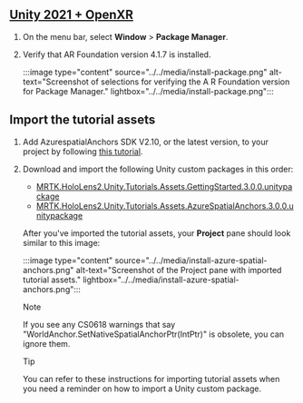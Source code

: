 ## [Unity 2021 + OpenXR](#tab/openxr)

1. On the menu bar, select **Window** > **Package Manager**. 

1. Verify that AR Foundation version 4.1.7 is installed.

    :::image type="content" source="../../media/install-package.png" alt-text="Screenshot of selections for verifying the A R Foundation version for Package Manager." lightbox="../../media/install-package.png":::

## Import the tutorial assets

1. Add AzurespatialAnchors SDK V2.10, or the latest version, to your project by following [this tutorial](/azure/spatial-anchors/how-tos/setup-unity-project?tabs=UPMPackage).

2. Download and import the following Unity custom packages in this order:

    * [MRTK.HoloLens2.Unity.Tutorials.Assets.GettingStarted.3.0.0.unitypackage](https://github.com/microsoft/MixedRealityLearning/releases/download/getting-started-v3.0.0/MRTK.HoloLens2.Unity.Tutorials.Assets.GettingStarted.3.0.0.unitypackage)
    * [MRTK.HoloLens2.Unity.Tutorials.Assets.AzureSpatialAnchors.3.0.0.unitypackage](https://github.com/microsoft/MixedRealityLearning/releases/download/azure-spatial-anchors-v3.0.0/MRTK.HoloLens2.Unity.Tutorials.Assets.AzureSpatialAnchors.3.0.0.unitypackage)

    After you've imported the tutorial assets, your **Project** pane should look similar to this image:

    :::image type="content" source="../../media/install-azure-spatial-anchors.png" alt-text="Screenshot of the Project pane with imported tutorial assets." lightbox="../../media/install-azure-spatial-anchors.png":::

    > [!Note]
    > If you see any CS0618 warnings that say "WorldAnchor.SetNativeSpatialAnchorPtr(IntPtr)" is obsolete, you can ignore them.
    
    > [!Tip]
    > You can refer to these instructions for importing tutorial assets when you need a reminder on how to import a Unity custom package.


